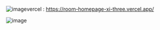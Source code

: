 ![image](https://github.com/night-sornram/room-homepage/assets/136814474/5aa502d7-1d06-489c-9a5e-20d5378bcb3d)vercel : https://room-homepage-xi-three.vercel.app/

![image](https://github.com/night-sornram/room-homepage/assets/136814474/20adbed3-3430-41f2-890a-c78de3ef0a7d)
